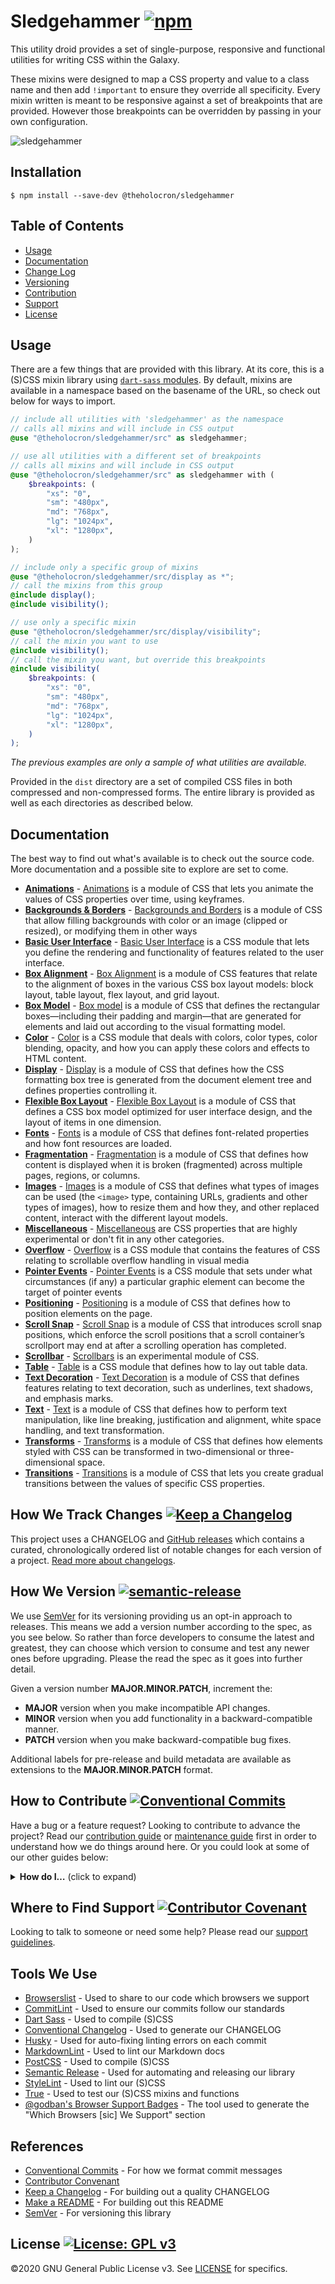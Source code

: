 # Sledgehammer [![npm](https://img.shields.io/npm/v/@theholocron/sledgehammer)](https://www.npmjs.com/package/@theholocron/sledgehammer)

This utility droid provides a set of single-purpose, responsive and functional utilities for writing CSS within the Galaxy. 

These mixins were designed to map a CSS property and value to a class name and then add `!important` to ensure they override all specificity.  Every mixin written is meant to be responsive against a set of breakpoints that are provided.  However those breakpoints can be overridden by passing in your own configuration.

![sledgehammer](./sledgehammer.jpg)

## Installation

```shell
$ npm install --save-dev @theholocron/sledgehammer
```

## Table of Contents

* [Usage](#usage)
* [Documentation](#documentation)
* [Change Log](#how-we-track-changes)
* [Versioning](#how-we-version)
* [Contribution](#how-to-contribute)
* [Support](#where-to-find-suport)
* [License](#license)

## Usage

There are a few things that are provided with this library. At its core, this is a (S)CSS mixin library using [`dart-sass` modules](https://sass-lang.com/blog/the-module-system-is-launched).  By default, mixins are available in a namespace based on the basename of the URL, so check out below for ways to import.

```scss
// include all utilities with 'sledgehammer' as the namespace
// calls all mixins and will include in CSS output
@use "@theholocron/sledgehammer/src" as sledgehammer;

// use all utilities with a different set of breakpoints
// calls all mixins and will include in CSS output
@use "@theholocron/sledgehammer/src" as sledgehammer with (
    $breakpoints: (
        "xs": "0",
        "sm": "480px",
        "md": "768px",
        "lg": "1024px",
        "xl": "1280px",
    )
);

// include only a specific group of mixins
@use "@theholocron/sledgehammer/src/display as *";
// call the mixins from this group
@include display();
@include visibility();

// use only a specific mixin
@use "@theholocron/sledgehammer/src/display/visibility";
// call the mixin you want to use
@include visibility();
// call the mixin you want, but override this breakpoints
@include visibility(
    $breakpoints: (
        "xs": "0",
        "sm": "480px",
        "md": "768px",
        "lg": "1024px",
        "xl": "1280px",
    )
);
```

_The previous examples are only a sample of what utilities are available._

Provided in the `dist` directory are a set of compiled CSS files in both compressed and non-compressed forms.  The entire library is provided as well as each directories as described below.

## Documentation

The best way to find out what's available is to check out the source code.  More documentation and a possible site to explore are set to come.

* [**Animations**](./src/animations/README.md) - [Animations](https://developer.mozilla.org/en-US/docs/Web/CSS/CSS_Animations) is a module of CSS that lets you animate the values of CSS properties over time, using keyframes.
* [**Backgrounds & Borders**](./src/backgrounds-borders/README.md) - [Backgrounds and Borders](https://developer.mozilla.org/en-US/docs/Web/CSS/CSS_Backgrounds_and_Borders) is a module of CSS that allow filling backgrounds with color or an image (clipped or resized), or modifying them in other ways
* [**Basic User Interface**](./src/basic-user-interface/README.md) - [Basic User Interface](https://developer.mozilla.org/en-US/docs/Web/CSS/CSS_Basic_User_Interface) is a CSS module that lets you define the rendering and functionality of features related to the user interface.
* [**Box Alignment**](./src/box-alignment/README.md) - [Box Alignment](https://developer.mozilla.org/en-US/docs/Web/CSS/CSS_Box_Alignment) is a module of CSS features that relate to the alignment of boxes in the various CSS box layout models: block layout, table layout, flex layout, and grid layout.
* [**Box Model**](./src/box-model/README.md) - [Box model](https://developer.mozilla.org/en-US/docs/Web/CSS/CSS_Box_Model) is a module of CSS that defines the rectangular boxes—including their padding and margin—that are generated for elements and laid out according to the visual formatting model.
* [**Color**](./src/color/README.md) - [Color](https://developer.mozilla.org/en-US/docs/Web/CSS/CSS_Color) is a CSS module that deals with colors, color types, color blending, opacity, and how you can apply these colors and effects to HTML content.
* [**Display**](./src/display/README.md) - [Display](https://developer.mozilla.org/en-US/docs/Web/CSS/CSS_Display) is a module of CSS that defines how the CSS formatting box tree is generated from the document element tree and defines properties controlling it.
* [**Flexible Box Layout**](./src/flexible-box-layout/README.md) - [Flexible Box Layout](https://developer.mozilla.org/en-US/docs/Web/CSS/CSS_Flexible_Box_Layout) is a module of CSS that defines a CSS box model optimized for user interface design, and the layout of items in one dimension.
* [**Fonts**](./src/fonts/README.md) - [Fonts](https://developer.mozilla.org/en-US/docs/Web/CSS/CSS_Fonts) is a module of CSS that defines font-related properties and how font resources are loaded.
* [**Fragmentation**](./src/fragmentation/README.md) - [Fragmentation](https://developer.mozilla.org/en-US/docs/Web/CSS/CSS_Fragmentation) is a module of CSS that defines how content is displayed when it is broken (fragmented) across multiple pages, regions, or columns.
* [**Images**](./src/images/README.md) - [Images](https://developer.mozilla.org/en-US/docs/Web/CSS/CSS_Images) is a module of CSS that defines what types of images can be used (the `<image>` type, containing URLs, gradients and other types of images), how to resize them and how they, and other replaced content, interact with the different layout models.
* [**Miscellaneous**](./src/miscellaneous/README.md) - [Miscellaneous](https://developer.mozilla.org/en-US/docs/Web/CSS/CSS_Miscellaneous) are CSS properties that are highly experimental or don't fit in any other categories.
* [**Overflow**](./src/overflow/README.md) - [Overflow](https://developer.mozilla.org/en-US/docs/Web/CSS/CSS_Overflow) is a CSS module that contains the features of CSS relating to scrollable overflow handling in visual media
* [**Pointer Events**](./src/pointer-events/README.md) - [Pointer Events](https://developer.mozilla.org/en-US/docs/Web/CSS/pointer-events) is a CSS module that sets under what circumstances (if any) a particular graphic element can become the target of pointer events
* [**Positioning**](./src/positioning/README.md) - [Positioning](https://developer.mozilla.org/en-US/docs/Web/CSS/CSS_Positioning) is a module of CSS that defines how to position elements on the page.
* [**Scroll Snap**](./src/scroll-snap/README.md) - [Scroll Snap](https://developer.mozilla.org/en-US/docs/Web/CSS/CSS_Scroll_Snap) is a module of CSS that introduces scroll snap positions, which enforce the scroll positions that a scroll container’s scrollport may end at after a scrolling operation has completed.
* [**Scrollbar**](./src/scrollbar/README.md) - [Scrollbars](https://developer.mozilla.org/en-US/docs/Web/CSS/CSS_Scrollbars) is an experimental module of CSS.
* [**Table**](./src/table/README.md) - [Table](https://developer.mozilla.org/en-US/docs/Web/CSS/CSS_Table) is a CSS module that defines how to lay out table data.
* [**Text Decoration**](./src/text-decoration/README.md) - [Text Decoration](https://developer.mozilla.org/en-US/docs/Web/CSS/CSS_Text_Decoration) is a module of CSS that defines features relating to text decoration, such as underlines, text shadows, and emphasis marks.
* [**Text**](./src/text/README.md) - [Text](https://developer.mozilla.org/en-US/docs/Web/CSS/CSS_Text) is a module of CSS that defines how to perform text manipulation, like line breaking, justification and alignment, white space handling, and text transformation.
* [**Transforms**](./src/transforms/README.md) - [Transforms](https://developer.mozilla.org/en-US/docs/Web/CSS/CSS_Transforms) is a module of CSS that defines how elements styled with CSS can be transformed in two-dimensional or three-dimensional space.
* [**Transitions**](./src/transitions/README.md) - [Transitions](https://developer.mozilla.org/en-US/docs/Web/CSS/CSS_Transitions) is a module of CSS that lets you create gradual transitions between the values of specific CSS properties.

## How We Track Changes [![Keep a Changelog](https://img.shields.io/badge/Keep%20a%20Changelog-1.0.0-orange)](https://keepachangelog.com/en/1.0.0/)

This project uses a CHANGELOG and [GitHub releases](https://help.github.com/en/github/administering-a-repository/about-releases) which contains a curated, chronologically ordered list of notable changes for each version of a project. [Read more about changelogs](https://keepachangelog.com/en/1.0.0/).

## How We Version [![semantic-release](https://img.shields.io/badge/%20%20%F0%9F%93%A6%F0%9F%9A%80-semantic--release-e10079.svg)](https://github.com/semantic-release/semantic-release)

We use [SemVer](https://semver.org/) for its versioning providing us an opt-in approach to releases. This means we add a version number according to the spec, as you see below. So rather than force developers to consume the latest and greatest, they can choose which version to consume and test any newer ones before upgrading. Please the read the spec as it goes into further detail.

Given a version number **MAJOR.MINOR.PATCH**, increment the:

- **MAJOR** version when you make incompatible API changes.
- **MINOR** version when you add functionality in a backward-compatible manner.
- **PATCH** version when you make backward-compatible bug fixes.

Additional labels for pre-release and build metadata are available as extensions to the **MAJOR.MINOR.PATCH** format.

## How to Contribute [![Conventional Commits](https://img.shields.io/badge/Conventional%20Commits-1.0.0-yellow.svg)](https://conventionalcommits.org)

Have a bug or a feature request? Looking to contribute to advance the project? Read our [contribution guide](./github/CONTRIBUTING.md) or [maintenance guide](./.github/MAINTAINING.md) first in order to understand how we do things around here. Or you could look at some of our other guides below:

<details>
  <summary><strong>How do I…</strong> (click to expand)</summary>

- [Ask or Say Something?](./.github/SUPPORT.md)
    - [Request Support](./.github/SUPPORT.md#request-support)
    - [Report an Error or Bug](./.github/SUPPORT.md#report-an-error-or-bug)
    - [Request a Feature](./.github/SUPPORT.md#request-a-feature)
- [Make Something?](./.github/CONTRIBUTING.md)
    - [Setup the Project](./.github/CONTRIBUTING.md#get-started)
    - [Create an Issue](./.github/CONTRIBUTING.md#creating-a-good-issue)
    - [Create a Feature Request](./.github/CONTRIBUTING.md#create-a-good-feature-request)
    - [Contribute Documentation](./.github/CONTRIBUTING.md#contribute-to-documentation)
    - [Contribute Code](./.github/CONTRIBUTING.md#create-a-pull-request)
    - [Join the Team](./.github/CONTRIBUTING.md#join-the-team)
- [Manage Something](./.github/MAINTAINING.md)
    - [Provide Support on Issues](./.github/MAINTAINING.md#provide-support-on-issues)
    - [Label Issues](./.github/MAINTAINING.md#label-issues)
    - [Clean Up Issues and PRs](./.github/MAINTAINING.md#clean-up-issues-and-prs)
    - [Create a Pull Request](./.github/MAINTAINING.md#create-a-pull-request)
    - [Review Pull Requests](./.github/MAINTAINING.md#review-pull-requests)
    - [Merge Pull Requests](./.github/MAINTAINING.md#merge-pull-requests)
    - [Tag a Release](./.github/MAINTAINING.md#tag-a-release)
    - [Release a Version](./.github/MAINTAINING.md#release-a-version)

</details>

## Where to Find Support [![Contributor Covenant](https://img.shields.io/badge/Contributor%20Covenant-v2.0%20adopted-ff69b4.svg)](code_of_conduct.md)

Looking to talk to someone or need some help? Please read our [support guidelines](./.github/SUPPORT.md).

## Tools We Use

- [Browserslist](https://github.com/browserslist/browserslist) - Used to share to our code which browsers we support
- [CommitLint](https://commitlint.js.org/#/) - Used to ensure our commits follow our standards
- [Dart Sass](https://sass-lang.com/dart-sass) - Used to compile (S)CSS
- [Conventional Changelog](https://github.com/conventional-changelog/conventional-changelog) - Used to generate our CHANGELOG
- [Husky](https://github.com/typicode/husky) - Used for auto-fixing linting errors on each commit
- [MarkdownLint](https://github.com/DavidAnson/markdownlint) - Used to lint our Markdown docs
- [PostCSS](https://postcss.org/) - Used to compile (S)CSS
- [Semantic Release](https://semantic-release.gitbook.io/semantic-release/) - Used for automating and releasing our library
- [StyleLint](https://stylelint.io/) - Used to lint our (S)CSS
- [True](https://www.oddbird.net/true/docs/) - Used to test our (S)CSS mixins and functions
- [@godban's Browser Support Badges](https://godban.github.io/browsers-support-badges) - The tool used to generate the "Which Browsers [sic] We Support" section

## References

- [Conventional Commits](https://www.conventionalcommits.org/en/v1.0.0/) - For how we format commit messages
- [Contributor Convenant](https://www.contributor-covenant.org)
- [Keep a Changelog](https://keepachangelog.com/en/1.0.0/) - For building out a quality CHANGELOG
- [Make a README](https://www.makeareadme.com/) - For building out this README
- [SemVer](https://semver.org/) - For versioning this library

## License [![License: GPL v3](https://img.shields.io/badge/License-GPLv3-blue.svg)](https://www.gnu.org/licenses/gpl-3.0)

©2020 GNU General Public License v3. See [LICENSE](./LICENSE.md) for specifics.

